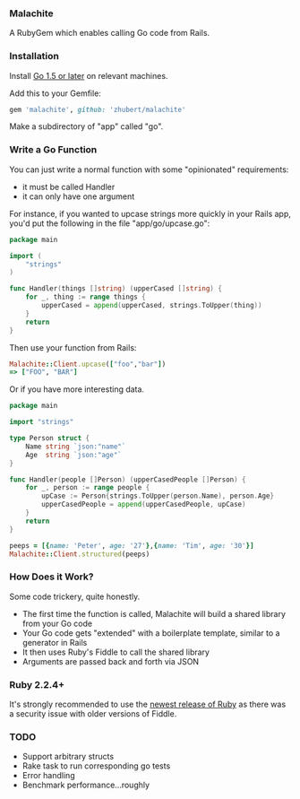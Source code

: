 ### Malachite

A RubyGem which enables calling Go code from Rails.

### Installation

Install [Go 1.5 or later](https://golang.org/doc/install) on relevant machines.

Add this to your Gemfile:

```ruby
gem 'malachite', github: 'zhubert/malachite'
```

Make a subdirectory of "app" called "go".

### Write a Go Function

You can just write a normal function with some "opinionated" requirements:

* it must be called Handler
* it can only have one argument

For instance, if you wanted to upcase strings more quickly in your Rails app, you'd put the following in the file "app/go/upcase.go":

```go
package main

import (
	"strings"
)

func Handler(things []string) (upperCased []string) {
	for _, thing := range things {
		upperCased = append(upperCased, strings.ToUpper(thing))
	}
	return
}
```

Then use your function from Rails:

```ruby
Malachite::Client.upcase(["foo","bar"])
=> ["FOO", "BAR"]
```
Or if you have more interesting data.

```go
package main

import "strings"

type Person struct {
	Name string `json:"name"`
	Age  string `json:"age"`
}

func Handler(people []Person) (upperCasedPeople []Person) {
	for _, person := range people {
		upCase := Person{strings.ToUpper(person.Name), person.Age}
		upperCasedPeople = append(upperCasedPeople, upCase)
	}
	return
}
```

```ruby
peeps = [{name: 'Peter', age: '27'},{name: 'Tim', age: '30'}]
Malachite::Client.structured(peeps)
```
### How Does it Work?

Some code trickery, quite honestly.

* The first time the function is called, Malachite will build a shared library from your Go code
* Your Go code gets "extended" with a boilerplate template, similar to a generator in Rails
* It then uses Ruby's Fiddle to call the shared library
* Arguments are passed back and forth via JSON

### Ruby 2.2.4+

It's strongly recommended to use the [newest release of Ruby](https://www.ruby-lang.org/en/news/2015/12/16/unsafe-tainted-string-usage-in-fiddle-and-dl-cve-2015-7551/) as there was a security issue with older versions of Fiddle.

### TODO

* Support arbitrary structs
* Rake task to run corresponding go tests
* Error handling
* Benchmark performance...roughly
